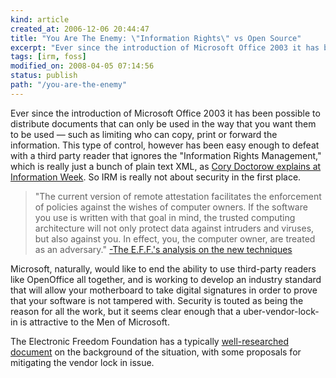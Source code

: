 ```yaml
--- 
kind: article
created_at: 2006-12-06 20:44:47
title: "You Are The Enemy: \"Information Rights\" vs Open Source"
excerpt: "Ever since the introduction of Microsoft Office 2003 it has been possible to distribute documents that can only be used in the way that you want them to be used &mdash; such as limiting who can copy, print or forward the information."
tags: [irm, foss]
modified_on: 2008-04-05 07:14:56
status: publish
path: "/you-are-the-enemy"
---
```


Ever since the introduction of Microsoft Office 2003 it has been possible to distribute documents that can only be used in the way that you want them to be used &mdash; such as limiting who can copy, print or forward the information. This type of control, however has been easy enough to defeat with a third party reader that ignores the "Information Rights Management," which is really just a bunch of plain text XML, as <a href="http://www.informationweek.com/news/showArticle.jhtml?articleID=196601781&amp;pgno=1&amp;queryText=" title="Cory Doctorow article at Information Week">Cory Doctorow explains at Information Week</a>. So IRM is really not about security in the first place. <blockquote>"The current version of remote attestation facilitates the enforcement of policies against the wishes of computer owners. If the software you use is written with that goal in mind, the trusted computing architecture will not only protect data against intruders and viruses, but also against you. In effect, you, the computer owner, are treated as an adversary." 
<a href="http://www.eff.org/Infrastructure/trusted_computing/20031001_tc.php" title="EFF link">-The E.F.F.'s analysis on the new techniques</a></blockquote>
 
Microsoft, naturally, would like to end the ability to use third-party readers like OpenOffice all together, and is working to develop an industry standard that will allow your motherboard to take digital signatures in order to prove that your software is not tampered with. Security is touted as being the reason for all the work, but it seems clear enough that a uber-vendor-lock-in is attractive to the Men of Microsoft.  

The Electronic Freedom Foundation has a typically <a href="http://www.eff.org/Infrastructure/trusted_computing/20031001_tc.php" title="EFF link">well-researched document</a> on the background of the situation, with some proposals for mitigating the vendor lock in issue.  

